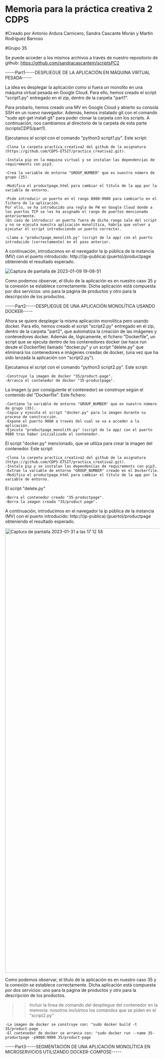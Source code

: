 # Memoria para la práctica creativa 2 CDPS
#Creado por Antonio Ardura Carnicero, Sandra Cascante Morán y Martín Rodríguez Barroso

#Grupo 35

Se puede acceder a los mismos archivos a través de nuestro repositorio de github: https://github.com/sandracascantem/scriptsPC2

-----Part1-----DESPLIEGUE DE LA APLICACIÓN EN MÁQUINA VIRTUAL PESADA-----

La idea es desplegar la aplicación como si fuera un monolito en una máquina virtual pesada en Google Cloud. Para ello, hemos creado el script "script1.py" entregado en el zip, dentro de la carpeta "part1".

Para probarlo, hemos creado una MV en Google Cloud y abierto su consola SSH en un nuevo navegador. Además, hemos instalado git con el comando "sudo apt-get install git" para poder clonar la carpeta con los scripts. A continuación, nos cambiamos al directorio de la carpeta de esta parte (scriptsCDPS/part1).

Ejecutamos el script con el comando "python3 script1.py". Este script:

	-Clona la carpeta practica_creativa2 del github de la asignatura (https://github.com/CDPS-ETSIT/practica_creativa2.git).
  
	-Instala pip en la maquina virtual y se instalan las dependencias de requirements con pip3.
  
	-Crea la variable de entorno "GROUP_NUMBER" que es nuestro número de grupo (35).
  
	-Modifica el productpage.html para cambiar el título de la app por la variable de entorno.
  
	-Pide introducir un puerto en el rango 8980-9080 para cambiarlo en el fichero de la aplicación. 
	Por ello, se ha introducido una regla de FW en Google Cloud donde a los puertos TCP se les ha asignado el rango de puertos mencionado anteriormente. 
	(En caso de introducir un puerto fuera de dicho rango sale del script y no se ejecuta nuestra aplicación monolítica, habría que volver a ejecutar el script introduciendo un puerto correcto).
  
	-Llama a "productpage_monolith.py" (script de la app) con el puerto introducido (correctamente) en el paso anterior.


A continuación, introducimos en el navegador la ip pública de la instancia (MV) con el puerto introducido: http://(ip-publica):(puerto)/productpage obteniendo el resultado esperado.
  
![Captura de pantalla de 2023-01-09 19-08-51](https://user-images.githubusercontent.com/99333138/211384476-570fd7cf-4d89-411f-bf6a-d37cfc534b9b.png)

Como podemos observar, el título de la aplicación es en nuestro caso 35 y la conexión se establece correctamente. Dicha aplicación está compuesta por dos servicios: uno para la página de productos y otro para la descripción de los productos.



-----Part2-----DESPLIEGUE DE UNA APLICACIÓN MONOLÍTICA USANDO DOCKER-----

Ahora se quiere desplegar la misma aplicación monolítica pero usando docker. Para ello, hemos creado el script "script2.py" entregado en el zip, dentro de la carpeta "part2", que automatiza la creación de las imágenes y contenedores docker. Además de, lógicamente, el fichero "Dockerfile", un script que se ejecuta dentro de los contenedores docker (se hace run desde el Dockerfile) llamado "docker.py" y un script "delete.py" que eliminará los contenedores e imágenes creadas de docker, (una vez que ha sido lanzada la aplicación con "script2.py").

Ejecutamos el script con el comando "python3 script2.py". Este script:

	-Construye la imagen de docker "35/product-page".
	-Arranca el contenedor de docker "35-productpage".


La imagen (y por consiguiente el contenedor) se construye según el contenido del "Dockerfile". Este fichero:

	-Contiene la variable de entorno "GROUP_NUMBER" que es nuestro número de grupo (35).
	-Copia y ejecuta el script "docker.py" para la imagen durante su proceso de construcción.
	-Expone el puerto 9080 a través del cual se va a acceder a la aplicación.
	-Ejecuta "productpage_monolith.py" (script de la app) con el puerto 9080 tras haber inicializado el contenedor.


El script "docker.py" mencionado, que se utiliza para crear la imagen del contenedor. Este script:

	-Clona la carpeta practica_creativa2 del github de la asignatura (https://github.com/CDPS-ETSIT/practica_creativa2.git).
	-Instala pip y se instalan las dependencias de requirements con pip3.
	-Extrae la variable de entorno "GROUP_NUMBER" creado en el Dockerfile.
	-Modifica el productpage.html para cambiar el título de la app por la variable de entorno.
	
	
El script "delete.py"

	-Borra el contenedor creado "35-productpage".
	-Borra la imagen creada "35/product-page".
	

A continuación, introducimos en el navegador la ip pública de la instancia (MV) con el puerto introducido: http://(ip-publica):(puerto)/productpage obteniendo el resultado esperado.

<img width="1440" alt="Captura de pantalla 2023-01-31 a las 17 12 58" src="https://user-images.githubusercontent.com/99333138/215816874-f219570c-837b-4cc8-8e82-385e753abe8e.png">

Como podemos observar, el título de la aplicación es en nuestro caso 35 y la conexión se establece correctamente. Dicha aplicación está compuesta por dos servicios: uno para la página de productos y otro para la descripción de los productos.


>> Incluir la línea de comando del despliegue del contenedor en la memoria: nosotros incluimos los comandos que se piden en el "script2.py"

	-La imagen de docker se construye con: "sudo docker build -t 35/product-page .
	-El contenedor de docker se arranca con: "sudo docker run --name 35-productpage -p9080:9080 35/product-page



-----Part3-----SEGMENTACIÓN DE UNA APLICACIÓN MONOLÍTICA EN MICROSERVICIOS UTILIZANDO DOCKER-COMPOSE-----
